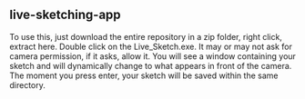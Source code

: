 ## live-sketching-app

To use this, just download the entire repository in a zip folder, right click, extract here. Double click on the Live_Sketch.exe. It may or may not ask for camera permission, if it asks, allow it. You will see a window containing your sketch and will dynamically change to what appears in front of the camera. The moment you press enter, your sketch will be saved within the same directory.
